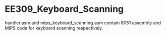 # EE309_Keyboard_Scanning

handler.asm and mips_keyboard_scanning.asm contain 8051 assembly and MIPS code for keyboard scanning respectively.
